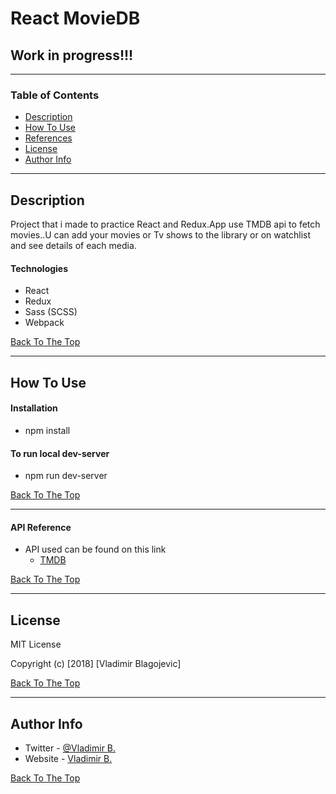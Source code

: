 # React MovieDB
## Work in progress!!!




---

### Table of Contents

- [Description](#description)
- [How To Use](#how-to-use)
- [References](#references)
- [License](#license)
- [Author Info](#author-info)

---

## Description

 Project that i made to practice React and Redux.App use TMDB api to fetch movies..U can add your movies or Tv shows to the library or on watchlist and see details of each media.

#### Technologies
- React
- Redux
- Sass (SCSS)
- Webpack



[Back To The Top](#read-me-template)

---

## How To Use

#### Installation

- npm install

#### To run local dev-server

- npm run dev-server


  

[Back To The Top](#read-me-template)

---

#### API Reference

- API used can be found on this link 
  - [TMDB](https://developers.themoviedb.org/3/getting-started/introduction)
  
  

[Back To The Top](#read-me-template)

---


  


## License

MIT License

Copyright (c) [2018] [Vladimir Blagojevic]


[Back To The Top](#read-me-template)

---

## Author Info

- Twitter - [@Vladimir B.](https://twitter.com/Kvout90)
- Website - [Vladimir B.](https://github.com/VladimirBlagojevic)

[Back To The Top](#read-me-template)